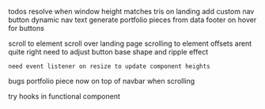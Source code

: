 todos
resolve when window height matches tris on landing
add custom nav button
dynamic nav text
generate portfolio pieces from data
footer
on hover for buttons

scroll to element
scroll over landing page
    scrolling to element offsets arent quite right
    need to adjust button base shape and ripple effect

    need event listener on resize to update component heights


bugs
portfolio piece now on top of navbar when scrolling

try hooks in functional component